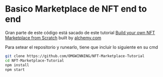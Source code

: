 # Basico Marketplace de NFT end to end

Gran parte de este código está sacado de este tutorial [Build your own NFT Marketplace from Scratch](https://docs.alchemy.com/alchemy/) built by [alchemy.com](https://alchemy.com)

Para setear el repositorio y runearlo, tiene que incluir lo siguiente en su cmd
```bash
git clone https://github.com/OMGWINNING/NFT-Marketplace-Tutorial
cd NFT-Marketplace-Tutorial
npm install
npm start
```